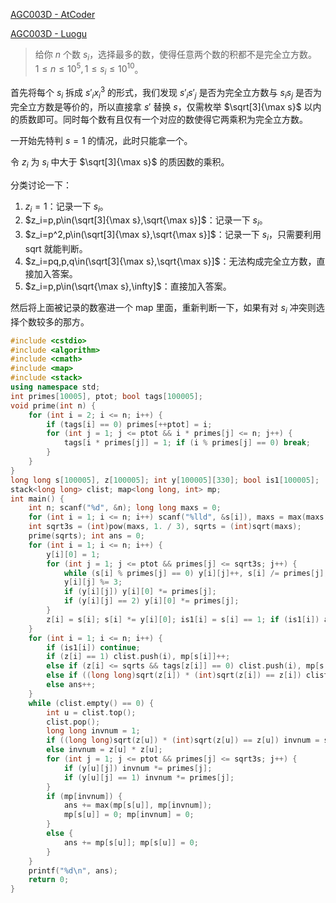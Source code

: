 [AGC003D - AtCoder](https://atcoder.jp/contests/agc003/tasks/agc003_d)

[AGC003D - Luogu](https://www.luogu.com.cn/problem/AT2004)

> 给你 $n$ 个数 $s_i$，选择最多的数，使得任意两个数的积都不是完全立方数。
$1\leq n\leq10^5,1\leq s_i\leq10^{10}$。
> 

首先将每个 $s_i$ 拆成 $s'_ix_i^3$ 的形式，我们发现 $s'_is'_j$ 是否为完全立方数与 $s_is_j$ 是否为完全立方数是等价的，所以直接拿 $s'$ 替换 $s$，仅需枚举 $\sqrt[3]{\max s}$ 以内的质数即可。同时每个数有且仅有一个对应的数使得它两乘积为完全立方数。

一开始先特判 $s=1$ 的情况，此时只能拿一个。

令 $z_i$ 为 $s_i$ 中大于 $\sqrt[3]{\max s}$ 的质因数的乘积。

分类讨论一下：

1. $z_i=1$：记录一下 $s_i$。
2. $z_i=p,p\in(\sqrt[3]{\max s},\sqrt{\max s}]$：记录一下 $s_i$。
3. $z_i=p^2,p\in(\sqrt[3]{\max s},\sqrt{\max s}]$：记录一下 $s_i$，只需要利用 sqrt 就能判断。
4. $z_i=pq,p,q\in(\sqrt[3]{\max s},\sqrt{\max s}]$：无法构成完全立方数，直接加入答案。
5. $z_i=p,p\in(\sqrt{\max s},\infty]$：直接加入答案。

然后将上面被记录的数塞进一个 map 里面，重新判断一下，如果有对 $s_i$ 冲突则选择个数较多的那方。

```cpp
#include <cstdio>
#include <algorithm>
#include <cmath>
#include <map>
#include <stack>
using namespace std;
int primes[10005], ptot; bool tags[100005];
void prime(int n) {
	for (int i = 2; i <= n; i++) {
		if (tags[i] == 0) primes[++ptot] = i;
		for (int j = 1; j <= ptot && i * primes[j] <= n; j++) {
			tags[i * primes[j]] = 1; if (i % primes[j] == 0) break;
		}
	} 
}
long long s[100005], z[100005]; int y[100005][330]; bool is1[100005];
stack<long long> clist; map<long long, int> mp;
int main() {
	int n; scanf("%d", &n); long long maxs = 0;
	for (int i = 1; i <= n; i++) scanf("%lld", &s[i]), maxs = max(maxs, s[i]);
	int sqrt3s = (int)pow(maxs, 1. / 3), sqrts = (int)sqrt(maxs);
	prime(sqrts); int ans = 0;
	for (int i = 1; i <= n; i++) {
		y[i][0] = 1;
		for (int j = 1; j <= ptot && primes[j] <= sqrt3s; j++) {
			while (s[i] % primes[j] == 0) y[i][j]++, s[i] /= primes[j];
			y[i][j] %= 3;
			if (y[i][j]) y[i][0] *= primes[j];
			if (y[i][j] == 2) y[i][0] *= primes[j];
		}
		z[i] = s[i]; s[i] *= y[i][0]; is1[i] = s[i] == 1; if (is1[i]) ans = 1;
	}
	for (int i = 1; i <= n; i++) {
		if (is1[i]) continue;
		if (z[i] == 1) clist.push(i), mp[s[i]]++;
		else if (z[i] <= sqrts && tags[z[i]] == 0) clist.push(i), mp[s[i]]++;
		else if ((long long)sqrt(z[i]) * (int)sqrt(z[i]) == z[i]) clist.push(i), mp[s[i]]++;
		else ans++;
	}
	while (clist.empty() == 0) {
		int u = clist.top();
		clist.pop();
		long long invnum = 1;
		if ((long long)sqrt(z[u]) * (int)sqrt(z[u]) == z[u]) invnum = sqrt(z[u]);
		else invnum = z[u] * z[u];
		for (int j = 1; j <= ptot && primes[j] <= sqrt3s; j++) {
			if (y[u][j]) invnum *= primes[j];
			if (y[u][j] == 1) invnum *= primes[j];
		}
		if (mp[invnum]) {
			ans += max(mp[s[u]], mp[invnum]);
			mp[s[u]] = 0; mp[invnum] = 0;
		}
		else {
			ans += mp[s[u]]; mp[s[u]] = 0;
		}
	}
	printf("%d\n", ans);
	return 0;
}
```